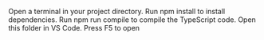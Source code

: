 Open a terminal in your project directory.
Run npm install to install dependencies.
Run npm run compile to compile the TypeScript code.
Open this folder in VS Code.
Press F5 to open